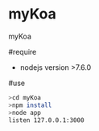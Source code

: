 # myKoa
myKoa

#require
* nodejs version >7.6.0

#use
```sh
>cd myKoa
>npm install
>node app
listen 127.0.0.1:3000
```
